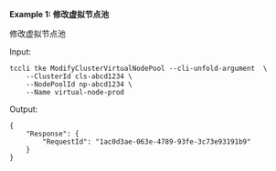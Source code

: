 **Example 1: 修改虚拟节点池**

修改虚拟节点池

Input: 

```
tccli tke ModifyClusterVirtualNodePool --cli-unfold-argument  \
    --ClusterId cls-abcd1234 \
    --NodePoolId np-abcd1234 \
    --Name virtual-node-prod
```

Output: 
```
{
    "Response": {
        "RequestId": "1ac0d3ae-063e-4789-93fe-3c73e93191b9"
    }
}
```

